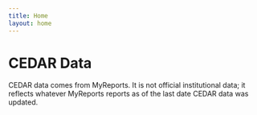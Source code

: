 ```yaml
---
title: Home
layout: home
---
```


# CEDAR Data
CEDAR data comes from MyReports. It is not official institutional data; it reflects whatever MyReports reports as of the last date CEDAR data was updated.


